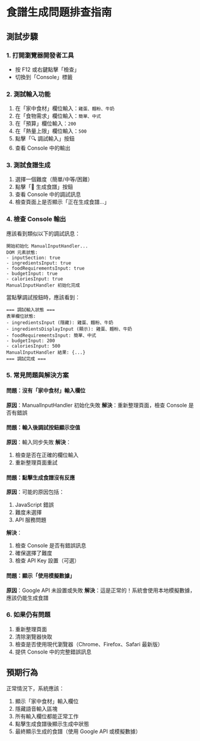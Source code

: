 # 食譜生成問題排查指南

## 測試步驟

### 1. 打開瀏覽器開發者工具
- 按 F12 或右鍵點擊「檢查」
- 切換到「Console」標籤

### 2. 測試輸入功能
1. 在「家中食材」欄位輸入：`雞蛋、麵粉、牛奶`
2. 在「食物需求」欄位輸入：`簡單、中式`
3. 在「預算」欄位輸入：`200`
4. 在「熱量上限」欄位輸入：`500`
5. 點擊「🔍 調試輸入」按鈕
6. 查看 Console 中的輸出

### 3. 測試食譜生成
1. 選擇一個難度（簡單/中等/困難）
2. 點擊「🍳 生成食譜」按鈕
3. 查看 Console 中的調試訊息
4. 檢查頁面上是否顯示「正在生成食譜...」

### 4. 檢查 Console 輸出
應該看到類似以下的調試訊息：
```
開始初始化 ManualInputHandler...
DOM 元素狀態:
- inputSection: true
- ingredientsInput: true
- foodRequirementsInput: true
- budgetInput: true
- caloriesInput: true
ManualInputHandler 初始化完成
```

當點擊調試按鈕時，應該看到：
```
=== 調試輸入狀態 ===
表單欄位狀態:
- ingredientsInput (隱藏): 雞蛋、麵粉、牛奶
- ingredientsDisplayInput (顯示): 雞蛋、麵粉、牛奶
- foodRequirementsInput: 簡單、中式
- budgetInput: 200
- caloriesInput: 500
ManualInputHandler 結果: {...}
=== 調試完成 ===
```

### 5. 常見問題與解決方案

#### 問題：沒有「家中食材」輸入欄位
**原因**：ManualInputHandler 初始化失敗
**解決**：重新整理頁面，檢查 Console 是否有錯誤

#### 問題：輸入後調試按鈕顯示空值
**原因**：輸入同步失敗
**解決**：
1. 檢查是否在正確的欄位輸入
2. 重新整理頁面重試

#### 問題：點擊生成食譜沒有反應
**原因**：可能的原因包括：
1. JavaScript 錯誤
2. 難度未選擇
3. API 服務問題

**解決**：
1. 檢查 Console 是否有錯誤訊息
2. 確保選擇了難度
3. 檢查 API Key 設置（可選）

#### 問題：顯示「使用模擬數據」
**原因**：Google API 未設置或失敗
**解決**：這是正常的！系統會使用本地模擬數據，應該仍能生成食譜

### 6. 如果仍有問題
1. 重新整理頁面
2. 清除瀏覽器快取
3. 檢查是否使用現代瀏覽器（Chrome、Firefox、Safari 最新版）
4. 提供 Console 中的完整錯誤訊息

## 預期行為

正常情況下，系統應該：
1. 顯示「家中食材」輸入欄位
2. 隱藏語音輸入區塊
3. 所有輸入欄位都能正常工作
4. 點擊生成食譜後顯示生成中狀態
5. 最終顯示生成的食譜（使用 Google API 或模擬數據）
